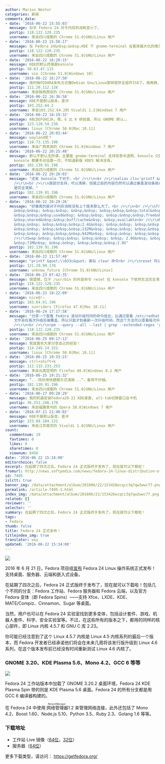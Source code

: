 ```yaml
---
author: Marius Nestor
categories: 新闻
comments_data:
- date: '2016-06-22 15:55:03'
  message: 似乎 Fedora 24 对于内存的消耗变小了。
  postip: 118.122.120.235
  username: 来自四川成都的 Chrome 51.0|GNU/Linux 用户
- date: '2016-06-22 15:58:17'
  message: 在 Fedora 24&nbsp;&nbsp;KDE 下 gnome-terminal 在窗体最大化的情况下，终于可以撑满整个桌面空间，边缘不会有缝隙了。
  postip: 118.122.120.235
  username: 来自四川成都的 Chrome 51.0|GNU/Linux 用户
- date: '2016-06-22 16:20:15'
  message: KDE的默认终端是konsole
  postip: 58.63.47.115
  username: vio [Chrome 51.0|Windows 10]
- date: '2016-06-22 16:27:50'
  message: 啥时候FEDORA发布方式像Debian Gnu/Linux那样提供全组件ISO了。我再换，个人还是继续强调本地化系统功能的重要作用。
  postip: 111.20.112.126
  username: 来自陕西西安的 Chrome 51.0|GNU/Linux 用户
- date: '2016-06-22 16:36:58'
  message: KDE不是默认版本，差评
  postip: 103.252.64.2
  username: 来自103.252.64.2的 Vivaldi 1.2|Windows 7 用户
- date: '2016-06-22 18:19:32'
  message: ABCDEFGHIJK，嗯，G 比 K 排前面，所以 GNOME 默认。。
  postip: 123.120.54.236
  username: linux [Chrome 50.0|Mac 10.11]
- date: '2016-06-22 20:03:44'
  message: wayland呢？
  postip: 110.73.135.196
  username: 来自广西来宾的 Chrome 51.0|Windows 7 用户
- date: '2016-06-22 20:25:40'
  message: 默认不默认无所谓，主要是 gnome-terminal 支持背景半透明，konsole 只能用窗体全局来实现，结果就是连程序标题栏也半透明了，而且最重要的是，这个设置不能自动应用，每次启动新的
    konsole 都要手动设置一次，不知道新版 KDE5 解决没有。
  postip: 182.139.91.196
  username: 来自四川成都的 Chrome 51.0|GNU/Linux 用户
- date: '2016-06-22 20:28:03'
  message: "还有 konsole 下对于，<br />\r\n<br />\r\nalias cls='printf &quot;\\033c&quot;'<br
    />\r\n<br />\r\n是部分支持，可以清屏，但是之前的内容仍然可以通过垂直滚动条拖动看到，除非用快捷键方式清屏，而 gnome-terminal
    是完全清屏。"
  postip: 182.139.91.196
  username: 来自四川成都的 Chrome 51.0|GNU/Linux 用户
- date: '2016-06-22 20:29:26'
  message: "好像真的是对于内存消耗没有上个版本那么大了。<br />\r\n<br />\r\nfree --human<br />\r\n&nbsp;
    &nbsp;&nbsp; &nbsp;&nbsp; &nbsp;&nbsp; &nbsp;&nbsp;&nbsp;total&nbsp; &nbsp;&nbsp;
    &nbsp;&nbsp;&nbsp;used&nbsp; &nbsp;&nbsp; &nbsp;&nbsp;&nbsp;free&nbsp; &nbsp;&nbsp;
    &nbsp;shared&nbsp;&nbsp;buff/cache&nbsp; &nbsp;available<br />\r\nMem:&nbsp; &nbsp;&nbsp;
    &nbsp;&nbsp; &nbsp;&nbsp;&nbsp;2.4G&nbsp; &nbsp;&nbsp; &nbsp;&nbsp;&nbsp;1.3G&nbsp;
    &nbsp;&nbsp; &nbsp;&nbsp;&nbsp;232M&nbsp; &nbsp;&nbsp; &nbsp;&nbsp; &nbsp;80M&nbsp;
    &nbsp;&nbsp; &nbsp;&nbsp;&nbsp;942M&nbsp; &nbsp;&nbsp; &nbsp;&nbsp;&nbsp;835M<br
    />\r\nSwap:&nbsp; &nbsp;&nbsp; &nbsp;&nbsp; &nbsp; 2.0G&nbsp; &nbsp;&nbsp; &nbsp;&nbsp;
    &nbsp;71M&nbsp; &nbsp;&nbsp; &nbsp;&nbsp;&nbsp;1.9G"
  postip: 182.139.91.196
  username: 来自四川成都的 Chrome 51.0|GNU/Linux 用户
- date: '2016-06-22 21:57:40'
  message: "printf &quot;\\033c&quot; 类似 clear 命令<br />\r\nreset 可以完全清屏"
  postip: 121.29.99.178
  username: unknow_future [Chrome 51.0|GNU/Linux]
- date: '2016-06-23 07:42:35'
  message: 很遗憾，位于 /usr/bin 的外部命令 reset 在 konsole 下依然无法完全清屏，其效果直观看来与 clear 并无区别，至少从能用垂直滚动条滚动查看之前的显示内容看，是一致的。
  postip: 118.122.120.235
  username: 来自四川成都的 Chrome 51.0|GNU/Linux 用户
- date: '2016-06-23 10:22:09'
  message: nice@!~
  postip: 183.64.61.196
  username: sunriders [Firefox 47.0|Mac 10.11]
- date: '2016-06-24 17:17:58'
  message: "分享一个查看 Fedora 滚动升级时间的命令组合，比通过查看 /etc/redhat-release 要强。因为 redhat-release
    文件会在每次升级后被覆盖，所以只能才到最新一次升级时间。而这个方法可以查看每次升级的时间，不足的地方就是不能标明每次升级的版本是什么，需要自己手动比对版本。<br
    />\r\n<br />\r\nrpm --query --all --last | grep --extended-regex 'gpg-pubkey-[0-9a-f]{8}-[0-9a-f]{8}'"
  postip: 118.122.120.235
  username: 来自四川成都的 Chrome 51.0|GNU/Linux 用户
- date: '2016-06-25 09:17:13'
  message: 我就喜欢大家分享自己的经验！
  postip: 114.245.14.151
  username: linux [Chrome 50.0|Mac 10.11]
- date: '2016-06-25 10:33:23'
  message: ctrl+shift+k
  postip: 112.115.233.253
  username: 来自云南昆明的 Firefox 48.0|Windows 8.1 用户
- date: '2016-06-25 19:21:32'
  message: “...除非用快捷键方式清屏...”，看得不仔细。
  postip: 182.139.91.196
  username: 来自四川成都的 Chrome 51.0|GNU/Linux 用户
- date: '2016-06-27 09:20:29'
  message: 我的机器安装Fedora20-22 KDE桌面, alt-tab切换窗口会卡机
  postip: 36.251.248.178
  username: 来自福建泉州的 Opera 38.0|Windows 7 用户
- date: '2016-07-21 21:40:02'
  message: KDE不是默认版本，差评
  postip: 223.68.184.131
  username: 来自江苏南京的 Vivaldi 1.0|GNU/Linux 用户
count:
  commentnum: 19
  favtimes: 0
  likes: 0
  sharetimes: 0
  viewnum: 8456
date: '2016-06-22 15:34:00'
editorchoice: false
excerpt: 在延期了四次之后，Fedora 24 正式版终于发布了，现在就可以下载啦！
fromurl: http://news.softpedia.com/news/fedora-24-linux-distribution-officially-released-available-for-download-now-505485.shtml
id: 7495
islctt: true
banner_img: /data/attachment/album/201606/22/153426ecqcc3q7qw2wwc77.png
permalink: /article-7495-1.html
index_img: /data/attachment/album/201606/22/153426ecqcc3q7qw2wwc77.png.thumb.jpg
related: []
reviewer: ''
selector: ''
summary: 在延期了四次之后，Fedora 24 正式版终于发布了，现在就可以下载啦！
tags:
- Fedora
thumb: false
title: Fedora 24 正式发布！
titleindex_img: true
translator: wxy
updated: '2016-06-22 15:34:00'
---
```


![](/data/attachment/album/201606/22/153426ecqcc3q7qw2wwc77.png)


2016 年 6 月 21 日，Fedora 项目组[宣布](https://fedoramagazine.org/fedora-24-released/) Fedora 24 Linux 操作系统正式发布！支持桌面、服务器、云端和嵌入式设备。


在延期了四次之后，Fedora 24 正式版终于发布了，现在就可以下载啦！包括几个不同的分支：Fedora 工作站、Fedora 服务器和 Fedora 云端，以及官方 Fedora 变体（即 Fedora Spins）——支持 Xfce、LXDE、KDE、MATE/Compiz、Cinnamon、Sugar 等桌面。


当然，用户也可以在 Fedora 24 实验室找到更多变体，包括设计套件、游戏、机器人套件、科学、安全实验室等。不过，在这些所有的版本之下，都用的同样的核心部件，即 Linux 内核 4.5.7 和 GNU C 库 2.23。


你可能已经注意到了这个 Linux 4.5.7 内核是 Linux 4.5 内核系列的最后一个版本，而 Fedora 开发者已经承诺他们将会在未来几周将该发行版升级到 Linux 4.6 系列，在这个版本发布前已经没有时间重新测试 Linux 4.6 内核了。


### GNOME 3.20、KDE Plasma 5.6、Mono 4.2、GCC 6 等等


![](/data/attachment/album/201606/22/153428vjt1cqne5ggyamz1.jpg)


Fedora 24 工作站版本中加载了 GNOME 3.20.2 桌面环境，Fedora 24 KDE Plasma Spin 带的则是 KDE Plasma 5.6 桌面。Fedora 24 的所有分支都是用 GCC 6 编译器构建的。 


在 Fedora 24 中使用<ruby> 网络管理器 <rp>  （ </rp> <rt>  NetworkManager </rt> <rp>  ） </rp></ruby> 1.2 来管理网络连接，此外还包括了 Mono 4.2、Boost 1.60、Node.js 5.10、Python 3.5、Ruby 2.3、Golang 1.6 等等。


### 下载地址


* 工作站 Live 镜像（[64位](https://download.fedoraproject.org/pub/fedora/linux/releases/24/Workstation/x86_64/iso/Fedora-Workstation-Live-x86_64-24-1.2.iso)，[32位](https://download.fedoraproject.org/pub/fedora/linux/releases/24/Workstation/i386/iso/Fedora-Workstation-Live-i386-24-1.2.iso)）
* 服务器（[64位](https://download.fedoraproject.org/pub/fedora/linux/releases/24/Server/x86_64/iso/Fedora-Server-dvd-x86_64-24-1.2.iso)）


更多下载类型，请访问： <https://getfedora.org/>
